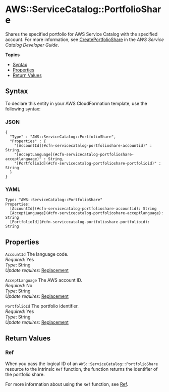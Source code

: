 # AWS::ServiceCatalog::PortfolioShare<a name="aws-resource-servicecatalog-portfolioshare"></a>

Shares the specified portfolio for AWS Service Catalog with the specified account\. For more information, see [CreatePortfolioShare](http://docs.aws.amazon.com/servicecatalog/latest/dg/API_CreatePortfolioShare.html) in the *AWS Service Catalog Developer Guide*\.

**Topics**
+ [Syntax](#aws-resource-servicecatalog-portfolioshare-syntax)
+ [Properties](#aws-resource-servicecatalog-portfolioshare-properties)
+ [Return Values](#aws-resource-servicecatalog-portfolioshare-returnvalues)

## Syntax<a name="aws-resource-servicecatalog-portfolioshare-syntax"></a>

To declare this entity in your AWS CloudFormation template, use the following syntax:

### JSON<a name="aws-resource-servicecatalog-portfolioshare-syntax.json"></a>

```
{
  "Type" : "AWS::ServiceCatalog::PortfolioShare",
  "Properties" : {
    "[AccountId](#cfn-servicecatalog-portfolioshare-accountid)" : String,
    "[AcceptLanguage](#cfn-servicecatalog-portfolioshare-acceptlanguage)" : String,
    "[PortfolioId](#cfn-servicecatalog-portfolioshare-portfolioid)" : String
  }
}
```

### YAML<a name="aws-resource-servicecatalog-portfolioshare-syntax.yaml"></a>

```
Type: "AWS::ServiceCatalog::PortfolioShare"
Properties:
  [AccountId](#cfn-servicecatalog-portfolioshare-accountid): String
  [AcceptLanguage](#cfn-servicecatalog-portfolioshare-acceptlanguage): String
  [PortfolioId](#cfn-servicecatalog-portfolioshare-portfolioid): String
```

## Properties<a name="aws-resource-servicecatalog-portfolioshare-properties"></a>

`AccountId`  <a name="cfn-servicecatalog-portfolioshare-accountid"></a>
The language code\.  
*Required*: Yes  
*Type*: String  
*Update requires*: [Replacement](using-cfn-updating-stacks-update-behaviors.md#update-replacement) 

`AcceptLanguage`  <a name="cfn-servicecatalog-portfolioshare-acceptlanguage"></a>
The AWS account ID\.  
*Required*: No  
*Type*: String  
*Update requires*: [Replacement](using-cfn-updating-stacks-update-behaviors.md#update-replacement)

`PortfolioId`  <a name="cfn-servicecatalog-portfolioshare-portfolioid"></a>
The portfolio identifier\.  
*Required*: Yes  
*Type*: String  
 *Update requires*: [Replacement](using-cfn-updating-stacks-update-behaviors.md#update-replacement)

## Return Values<a name="aws-resource-servicecatalog-portfolioshare-returnvalues"></a>

### Ref<a name="aws-resource-servicecatalog-portfolioshare-ref"></a>

When you pass the logical ID of an `AWS::ServiceCatalog::PortfolioShare` resource to the intrinsic `Ref` function, the function returns the identifier of the portfolio share\.

For more information about using the `Ref` function, see [Ref](intrinsic-function-reference-ref.md)\.